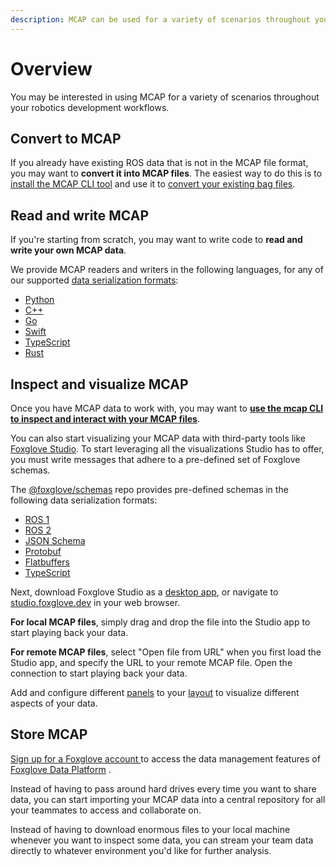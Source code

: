 ```yaml
---
description: MCAP can be used for a variety of scenarios throughout your robotics development workflows.
---
```


# Overview

You may be interested in using MCAP for a variety of scenarios throughout your robotics development workflows.

## Convert to MCAP

If you already have existing ROS data that is not in the MCAP file format, you may want to **convert it into MCAP files**. The easiest way to do this is to [install the MCAP CLI tool](https://github.com/foxglove/mcap/tree/main/go/cli/mcap#installing) and use it to [convert your existing bag files](https://github.com/foxglove/mcap/tree/main/go/cli/mcap#bag-to-mcap-conversion).

## Read and write MCAP

If you're starting from scratch, you may want to write code to **read and write your own MCAP data**.

We provide MCAP readers and writers in the following languages, for any of our supported [data serialization formats](../home/data-serialization-formats.md):

- [Python](https://github.com/foxglove/mcap/tree/main/python)
- [C++](https://github.com/foxglove/mcap/tree/main/cpp)
- [Go](https://github.com/foxglove/mcap/tree/main/go)
- [Swift](https://github.com/foxglove/mcap/tree/main/swift)
- [TypeScript](https://github.com/foxglove/mcap/tree/main/typescript)
- [Rust](https://github.com/foxglove/mcap/tree/main/rust)

## Inspect and visualize MCAP

Once you have MCAP data to work with, you may want to [**use the mcap CLI to inspect and interact with your MCAP files**](https://github.com/foxglove/mcap/tree/main/go/cli/mcap#examples).

You can also start visualizing your MCAP data with third-party tools like [Foxglove Studio](https://foxglove.dev/studio). To start leveraging all the visualizations Studio has to offer, you must write messages that adhere to a pre-defined set of Foxglove schemas.

The [@foxglove/schemas](https://github.com/foxglove/schemas) repo provides pre-defined schemas in the following data serialization formats:

- [ROS 1](https://github.com/foxglove/schemas/tree/main/schemas/ros1)
- [ROS 2](https://github.com/foxglove/schemas/tree/main/schemas/ros2)
- [JSON Schema](https://github.com/foxglove/schemas/tree/main/schemas/jsonschema)
- [Protobuf](https://github.com/foxglove/schemas/tree/main/schemas/proto/foxglove)
- [Flatbuffers](https://github.com/foxglove/schemas/tree/main/schemas/flatbuffer)
- [TypeScript](https://github.com/foxglove/schemas/tree/main/schemas/typescript)

Next, download Foxglove Studio as a [desktop app](https://foxglove.dev/download), or navigate to [studio.foxglove.dev](https://studio.foxglove.dev) in your web browser.

**For local MCAP files**, simply drag and drop the file into the Studio app to start playing back your data.

**For remote MCAP files**, select "Open file from URL" when you first load the Studio app, and specify the URL to your remote MCAP file. Open the connection to start playing back your data.

Add and configure different [panels](https://foxglove.dev/docs/studio/panels/introduction) to your [layout](https://foxglove.dev/docs/studio/layouts) to visualize different aspects of your data.

## Store MCAP

[Sign up for a Foxglove account ](https://console.foxglove.dev) to access the data management features of [Foxglove Data Platform](https://foxglove.dev/data-platform) .

Instead of having to pass around hard drives every time you want to share data, you can start importing your MCAP data into a central repository for all your teammates to access and collaborate on.

Instead of having to download enormous files to your local machine whenever you want to inspect some data, you can stream your team data directly to whatever environment you'd like for further analysis.
